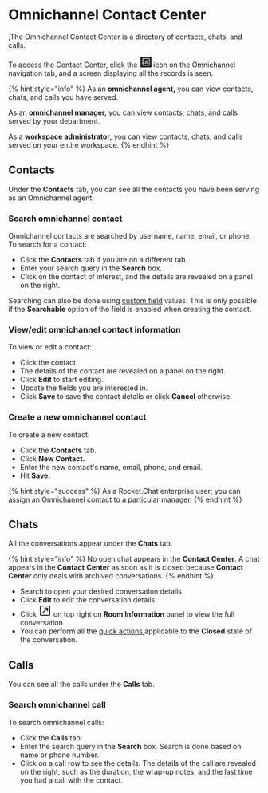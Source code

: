 # Omnichannel Contact Center

,The Omnichannel Contact Center is a directory of contacts, chats, and calls.

To access the Contact Center, click the <img src="../../../.gitbook/assets/contact-center.png" alt="" data-size="line"> icon on the Omnichannel navigation tab, and a screen displaying all the records is seen.

{% hint style="info" %}
As an **omnichannel agent,** you can view contacts, chats, and calls you have served.

As an **omnichannel manager,** you can view contacts, chats, and calls served by your department.

As a **workspace administrator,** you can view contacts, chats, and calls served on your entire workspace.
{% endhint %}

## Contacts

Under the **Contacts** tab, you can see all the contacts you have been serving as an Omnichannel agent.

### Search omnichannel contact

Omnichannel contacts are searched by username, name, email, or phone. To search for a contact:

* Click the **Contacts** tab if you are on a different tab.
* Enter your search query in the **Search** box.
* Click on the contact of interest, and the details are revealed on a panel on the right.

Searching can also be done using [custom field](../../workspace-administration/settings/account-settings/custom-fields.md) values. This is only possible if the **Searchable** option of the field is enabled when creating the contact.

### View/edit omnichannel contact information

To view or edit a contact:

* Click the contact.
* The details of the contact are revealed on a panel on the right.
* Click **Edit** to start editing.
* Update the fields you are interested in.
* Click **Save** to save the contact details or click **Cancel** otherwise.

### Create a new omnichannel contact

To create a new contact:

* Click the **Contacts** tab.
* Click **New Contact.**
* Enter the new contact's name, email, phone, and email.
* Hit **Save.**

{% hint style="success" %}
As a Rocket.Chat enterprise user; you can [assign an Omnichannel contact to a particular manager](omnichannel-contact-manager-assignment.md).&#x20;
{% endhint %}

## Chats

All the conversations appear under the **Chats** tab.&#x20;

{% hint style="info" %}
No open chat appears in the **Contact Center**. A chat appears in the **Contact** **Center** as soon as it is closed because **Contact Center** only deals with archived conversations.
{% endhint %}

* Search to open your desired conversation details
* Click **Edit** to edit the conversation details
* Click <img src="../../../.gitbook/assets/image (85).png" alt="" data-size="line"> on top right on **Room Information** panel to view the full conversation
* You can perform all the [quick actions ](../omnichannel-conversation.md)applicable to the **Closed** state of the conversation.

## Calls

You can see all the calls under the **Calls** tab.

### Search omnichannel call

To search omnichannel calls:

* Click the **Calls** tab.
* Enter the search query in the **Search** box. Search is done based on name or phone number.
* Click on a call row to see the details. The details of the call are revealed on the right, such as the duration, the wrap-up notes, and the last time you had a call with the contact.
